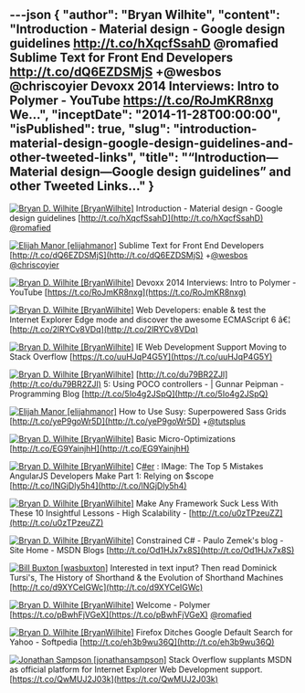 ---json
{
  "author": "Bryan Wilhite",
  "content": "Introduction - Material design - Google design guidelines http://t.co/hXqcfSsahD @romafied  Sublime Text for Front End Developers http://t.co/dQ6EZDSMjS +@wesbos @chriscoyier  Devoxx 2014 Interviews: Intro to Polymer - YouTube https://t.co/RoJmKR8nxg  We...",
  "inceptDate": "2014-11-28T00:00:00",
  "isPublished": true,
  "slug": "introduction-material-design-google-design-guidelines-and-other-tweeted-links",
  "title": "“Introduction—Material design—Google design guidelines” and other Tweeted Links…"
}
---

[<img alt="Bryan D. Wilhite [BryanWilhite]" src="https://songhay.blob.core.windows.net/shared-social-twitter/BryanWilhite.jpeg">](http://t.co/UNdqV0Z1zz "Bryan D. Wilhite [BryanWilhite]") <span>Introduction - Material design - Google design guidelines [http://t.co/hXqcfSsahD](http://t.co/hXqcfSsahD) [@romafied](http://twitter.com/romafied)</span>

[<img alt="Elijah Manor [elijahmanor]" src="https://songhay.blob.core.windows.net/shared-social-twitter/elijahmanor.jpeg">](http://t.co/5iW2n6qt02 "Elijah Manor [elijahmanor]") <span>Sublime Text for Front End Developers [http://t.co/dQ6EZDSMjS](http://t.co/dQ6EZDSMjS) +[@wesbos](http://twitter.com/wesbos) [@chriscoyier](http://twitter.com/chriscoyier)</span>

[<img alt="Bryan D. Wilhite [BryanWilhite]" src="https://songhay.blob.core.windows.net/shared-social-twitter/BryanWilhite.jpeg">](http://t.co/UNdqV0Z1zz "Bryan D. Wilhite [BryanWilhite]") <span>Devoxx 2014 Interviews: Intro to Polymer - YouTube [https://t.co/RoJmKR8nxg](https://t.co/RoJmKR8nxg)</span>

[<img alt="Bryan D. Wilhite [BryanWilhite]" src="https://songhay.blob.core.windows.net/shared-social-twitter/BryanWilhite.jpeg">](http://t.co/UNdqV0Z1zz "Bryan D. Wilhite [BryanWilhite]") <span>Web Developers: enable &amp; test the Internet Explorer Edge mode and discover the awesome ECMAScript 6 â€¦ [http://t.co/2lRYCv8VDq](http://t.co/2lRYCv8VDq)</span>

[<img alt="Bryan D. Wilhite [BryanWilhite]" src="https://songhay.blob.core.windows.net/shared-social-twitter/BryanWilhite.jpeg">](http://t.co/UNdqV0Z1zz "Bryan D. Wilhite [BryanWilhite]") <span>IE Web Development Support Moving to Stack Overflow [https://t.co/uuHJqP4G5Y](https://t.co/uuHJqP4G5Y)</span>

[<img alt="Bryan D. Wilhite [BryanWilhite]" src="https://songhay.blob.core.windows.net/shared-social-twitter/BryanWilhite.jpeg">](http://t.co/UNdqV0Z1zz "Bryan D. Wilhite [BryanWilhite]") <span>[http://t.co/du79BR2ZJl](http://t.co/du79BR2ZJl) 5: Using POCO controllers - | Gunnar Peipman - Programming Blog [http://t.co/5Io4g2JSpQ](http://t.co/5Io4g2JSpQ)</span>

[<img alt="Elijah Manor [elijahmanor]" src="https://songhay.blob.core.windows.net/shared-social-twitter/elijahmanor.jpeg">](http://t.co/5iW2n6qt02 "Elijah Manor [elijahmanor]") <span>How to Use Susy: Superpowered Sass Grids [http://t.co/yeP9goWr5D](http://t.co/yeP9goWr5D) +[@tutsplus](http://twitter.com/tutsplus)</span>

[<img alt="Bryan D. Wilhite [BryanWilhite]" src="https://songhay.blob.core.windows.net/shared-social-twitter/BryanWilhite.jpeg">](http://t.co/UNdqV0Z1zz "Bryan D. Wilhite [BryanWilhite]") <span>Basic Micro-Optimizations [http://t.co/EG9YainjhH](http://t.co/EG9YainjhH)</span>

[<img alt="Bryan D. Wilhite [BryanWilhite]" src="https://songhay.blob.core.windows.net/shared-social-twitter/BryanWilhite.jpeg">](http://t.co/UNdqV0Z1zz "Bryan D. Wilhite [BryanWilhite]") <span>C[#er](http://search.twitter.com/search?q=%23er) : IMage: The Top 5 Mistakes AngularJS Developers Make Part 1: Relying on $scope [http://t.co/lNGjDly5h4](http://t.co/lNGjDly5h4)</span>

[<img alt="Bryan D. Wilhite [BryanWilhite]" src="https://songhay.blob.core.windows.net/shared-social-twitter/BryanWilhite.jpeg">](http://t.co/UNdqV0Z1zz "Bryan D. Wilhite [BryanWilhite]") <span>Make Any Framework Suck Less With These 10 Insightful&nbsp;Lessons - High Scalability - [http://t.co/u0zTPzeuZZ](http://t.co/u0zTPzeuZZ)</span>

[<img alt="Bryan D. Wilhite [BryanWilhite]" src="https://songhay.blob.core.windows.net/shared-social-twitter/BryanWilhite.jpeg">](http://t.co/UNdqV0Z1zz "Bryan D. Wilhite [BryanWilhite]") <span>Constrained C# - Paulo Zemek's blog - Site Home - MSDN Blogs [http://t.co/Od1HJx7x8S](http://t.co/Od1HJx7x8S)</span>

[<img alt="Bill Buxton [wasbuxton]" src="https://songhay.blob.core.windows.net/shared-social-twitter/wasbuxton.jpg">](http://t.co/GIaT5EqCkM "Bill Buxton [wasbuxton]") <span>Interested in text input? Then read Dominick Tursi's, The History of Shorthand &amp; the Evolution of Shorthand Machines [http://t.co/d9XYCeIGWc](http://t.co/d9XYCeIGWc)</span>

[<img alt="Bryan D. Wilhite [BryanWilhite]" src="https://songhay.blob.core.windows.net/shared-social-twitter/BryanWilhite.jpeg">](http://t.co/UNdqV0Z1zz "Bryan D. Wilhite [BryanWilhite]") <span>Welcome - Polymer [https://t.co/pBwhFjVGeX](https://t.co/pBwhFjVGeX) [@romafied](http://twitter.com/romafied)</span>

[<img alt="Bryan D. Wilhite [BryanWilhite]" src="https://songhay.blob.core.windows.net/shared-social-twitter/BryanWilhite.jpeg">](http://t.co/UNdqV0Z1zz "Bryan D. Wilhite [BryanWilhite]") <span>Firefox Ditches Google Default Search for Yahoo - Softpedia [http://t.co/eh3b9wu36Q](http://t.co/eh3b9wu36Q)</span>

[<img alt="Jonathan Sampson [jonathansampson]" src="https://songhay.blob.core.windows.net/shared-social-twitter/jonathansampson.png">](http://t.co/c0f6O8jX3I "Jonathan Sampson [jonathansampson]") <span>Stack Overflow supplants MSDN as official platform for Internet Explorer Web Development support. [https://t.co/QwMUJ2J03k](https://t.co/QwMUJ2J03k)</span>
